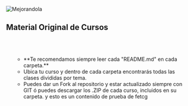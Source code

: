 ![Mejorandola](http://miguelnieva.com/img/mejorandola-grande.png)


## Material Original de Cursos

<ul>
<br />
<br />
<ul>
<li>**Te recomendamos siempre leer cada "README.md" en cada carpeta.**</li>

<li>Ubica tu curso y dentro de cada carpeta encontrarás todas las clases divididas por tema.</li>

<li>Puedes dar un Fork al repositorio y estar actualizado siempre con GIT ó puedes descargar los .ZIP de cada curso, incluidos
en su carpeta. y esto es un contenido de prueba de fetcg</li>
</li>
